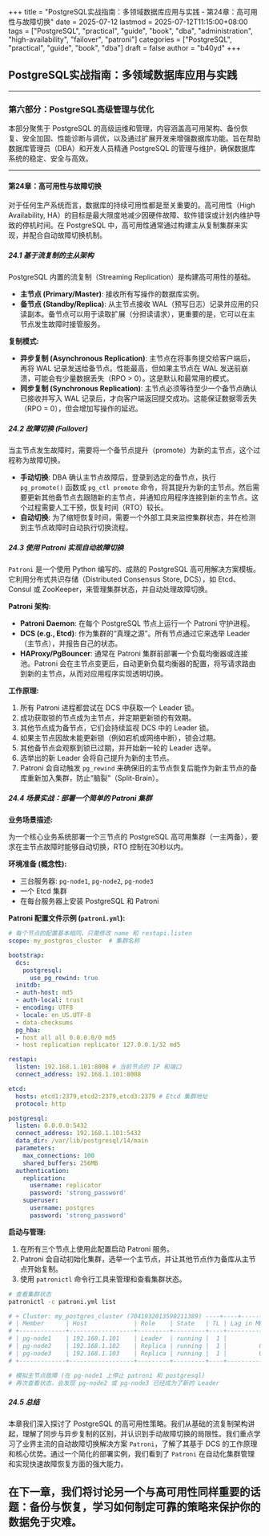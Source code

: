 +++
title = "PostgreSQL实战指南：多领域数据库应用与实践 - 第24章：高可用性与故障切换"
date = 2025-07-12
lastmod = 2025-07-12T11:15:00+08:00
tags = ["PostgreSQL", "practical", "guide", "book", "dba", "administration", "high-availability", "failover", "patroni"]
categories = ["PostgreSQL", "practical", "guide", "book", "dba"]
draft = false
author = "b40yd"
+++

## PostgreSQL实战指南：多领域数据库应用与实践

-----

### 第六部分：PostgreSQL高级管理与优化

本部分聚焦于 PostgreSQL 的高级运维和管理，内容涵盖高可用架构、备份恢复、安全加固、性能诊断与调优，以及通过扩展开发来增强数据库功能。旨在帮助数据库管理员（DBA）和开发人员精通 PostgreSQL 的管理与维护，确保数据库系统的稳定、安全与高效。

-----

#### 第24章：高可用性与故障切换

对于任何生产系统而言，数据库的持续可用性都是至关重要的。高可用性（High Availability, HA）的目标是最大限度地减少因硬件故障、软件错误或计划内维护导致的停机时间。在 PostgreSQL 中，高可用性通常通过构建主从复制集群来实现，并配合自动故障切换机制。

##### 24.1 基于流复制的主从架构

PostgreSQL 内置的流复制（Streaming Replication）是构建高可用性的基础。

- **主节点 (Primary/Master)**: 接收所有写操作的数据库实例。
- **备节点 (Standby/Replica)**: 从主节点接收 WAL（预写日志）记录并应用的只读副本。备节点可以用于读取扩展（分担读请求），更重要的是，它可以在主节点发生故障时接管服务。

**复制模式:**

- **异步复制 (Asynchronous Replication)**: 主节点在将事务提交给客户端后，再将 WAL 记录发送给备节点。性能最高，但如果主节点在 WAL 发送前崩溃，可能会有少量数据丢失（RPO > 0）。这是默认和最常用的模式。
- **同步复制 (Synchronous Replication)**: 主节点必须等待至少一个备节点确认已接收并写入 WAL 记录后，才向客户端返回提交成功。这能保证数据零丢失（RPO = 0），但会增加写操作的延迟。

##### 24.2 故障切换 (Failover)

当主节点发生故障时，需要将一个备节点提升（promote）为新的主节点，这个过程称为故障切换。

- **手动切换**: DBA 确认主节点故障后，登录到选定的备节点，执行 `pg_promote()` 函数或 `pg_ctl promote` 命令，将其提升为新的主节点。然后需要更新其他备节点去跟随新的主节点，并通知应用程序连接到新的主节点。这个过程需要人工干预，恢复时间（RTO）较长。
- **自动切换**: 为了缩短恢复时间，需要一个外部工具来监控集群状态，并在检测到主节点故障时自动执行切换流程。

##### 24.3 使用 Patroni 实现自动故障切换

`Patroni` 是一个使用 Python 编写的、成熟的 PostgreSQL 高可用解决方案模板。它利用分布式共识存储（Distributed Consensus Store, DCS），如 Etcd、Consul 或 ZooKeeper，来管理集群状态，并自动处理故障切换。

**Patroni 架构:**

- **Patroni Daemon**: 在每个 PostgreSQL 节点上运行一个 Patroni 守护进程。
- **DCS (e.g., Etcd)**: 作为集群的“真理之源”。所有节点通过它来选举 Leader（主节点），并报告自己的状态。
- **HAProxy/PgBouncer**: 通常在 Patroni 集群前部署一个负载均衡器或连接池。Patroni 会在主节点变更后，自动更新负载均衡器的配置，将写请求路由到新的主节点，从而对应用程序实现透明切换。

**工作原理:**

1.  所有 Patroni 进程都尝试在 DCS 中获取一个 Leader 锁。
2.  成功获取锁的节点成为主节点，并定期更新锁的有效期。
3.  其他节点成为备节点，它们会持续监视 DCS 中的 Leader 锁。
4.  如果主节点因故未能更新锁（例如宕机或网络中断），锁会过期。
5.  其他备节点会观察到锁已过期，并开始新一轮的 Leader 选举。
6.  选举出的新 Leader 会将自己提升为新的主节点。
7.  Patroni 会自动触发 `pg_rewind` 来确保旧的主节点恢复后能作为新主节点的备库重新加入集群，防止“脑裂”（Split-Brain）。

##### 24.4 场景实战：部署一个简单的 Patroni 集群

**业务场景描述:**

为一个核心业务系统部署一个三节点的 PostgreSQL 高可用集群（一主两备），要求在主节点故障时能够自动切换，RTO 控制在30秒以内。

**环境准备 (概念性):**

- 三台服务器: `pg-node1`, `pg-node2`, `pg-node3`
- 一个 Etcd 集群
- 在每台服务器上安装 PostgreSQL 和 Patroni

**Patroni 配置文件示例 (`patroni.yml`):**

```yaml
# 每个节点的配置基本相同，只需修改 name 和 restapi.listen
scope: my_postgres_cluster  # 集群名称

bootstrap:
  dcs:
    postgresql:
      use_pg_rewind: true
  initdb:
  - auth-host: md5
  - auth-local: trust
  - encoding: UTF8
  - locale: en_US.UTF-8
  - data-checksums
  pg_hba:
  - host all all 0.0.0.0/0 md5
  - host replication replicator 127.0.0.1/32 md5

restapi:
  listen: 192.168.1.101:8008 # 当前节点的 IP 和端口
  connect_address: 192.168.1.101:8008

etcd:
  hosts: etcd1:2379,etcd2:2379,etcd3:2379 # Etcd 集群地址
  protocol: http

postgresql:
  listen: 0.0.0.0:5432
  connect_address: 192.168.1.101:5432
  data_dir: /var/lib/postgresql/14/main
  parameters:
    max_connections: 100
    shared_buffers: 256MB
  authentication:
    replication:
      username: replicator
      password: 'strong_password'
    superuser:
      username: postgres
      password: 'strong_password'
```

**启动与管理:**

1.  在所有三个节点上使用此配置启动 Patroni 服务。
2.  Patroni 会自动初始化集群，选举一个主节点，并让其他节点作为备库从主节点开始复制。
3.  使用 `patronictl` 命令行工具来管理和查看集群状态。

```bash
# 查看集群状态
patronictl -c patroni.yml list

# + Cluster: my_postgres_cluster (7041932013590211389) ----+----+-----------+
# | Member      | Host             | Role    | State   | TL | Lag in MB |
# +-------------+------------------+---------+---------+----+-----------+
# | pg-node1    | 192.168.1.101    | Leader  | running |  1 |           |
# | pg-node2    | 192.168.1.102    | Replica | running |  1 |         0 |
# | pg-node3    | 192.168.1.103    | Replica | running |  1 |         0 |
# +-------------+------------------+---------+---------+----+-----------+

# 模拟主节点故障 (在 pg-node1 上停止 patroni 和 postgresql)
# 再次查看状态，会发现 pg-node2 或 pg-node3 已经成为了新的 Leader
```

##### 24.5 总结

本章我们深入探讨了 PostgreSQL 的高可用性策略。我们从基础的流复制架构讲起，理解了同步与异步复制的区别，并认识到手动故障切换的局限性。我们重点学习了业界主流的自动故障切换解决方案 `Patroni`，了解了其基于 DCS 的工作原理和核心优势。通过一个简化的部署实例，我们看到了 `Patroni` 在自动化集群管理和实现快速故障恢复方面的强大能力。

在下一章，我们将讨论另一个与高可用性同样重要的话题：备份与恢复，学习如何制定可靠的策略来保护你的数据免于灾难。
-----
